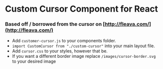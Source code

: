 # Custom Cursor Component for React

### Based off / borrowed from the cursor on [http://fleava.com/](http://fleava.com/)

- Add `customer-cursor.js` to your components folder.
- `import CustomCursor from "./custom-cursor"` into your main layout file.
- Add `cursor.css` to your styles, however that be.
- If you want a different border image replace `/images/cursor-border.svg` to your desired image
